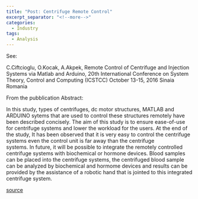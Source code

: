 ```yaml
---
title: "Post: Centrifuge Remote Control"
excerpt_separator: "<!--more-->"
categories:
  - Industry
tags:
  - Analysis
---
```


See:

C.Ciftcioglu, O.Kocak, A.Akpek, Remote Control of Centrifuge and Injection Systems via Matlab and Arduino, 20th International Conference on System Theory, Control and Computing (ICSTCC) October 13-15, 2016 Sinaia Romania


From the pubblication Abstract:

 In this study, types of centrifuges, dc motor structures, MATLAB and ARDUINO sytems that are used to control these structures remotely have been described concisely. The aim of this study is to ensure ease-of-use for centrifuge systems and  lower the workload for the users. At the end of the study, It has been observed that it is very easy to control the centrifuge systems even the control unit is far away than the centrifuge  
systems. In future, it will be possible to integrate the remotely controlled centrifuge systems with biochemical or hormone devices. Blood samples can be placed into the centrifuge systems, the centrifuged blood sample can be analyzed by biochemical and hormome devices and results can be provided by the assistance of a robotic hand that is jointed to this integrated centrifuge system.

[source](https://ieeexplore.ieee.org/document/7374570)





